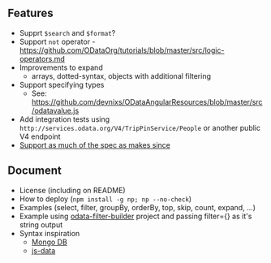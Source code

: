 ## Features
- Supprt `$search` and `$format`?
- Support `not` operator - https://github.com/ODataOrg/tutorials/blob/master/src/logic-operators.md
- Improvements to expand
  - arrays, dotted-syntax, objects with additional filtering
- Support specifying types
  - See: https://github.com/devnixs/ODataAngularResources/blob/master/src/odatavalue.js
- Add integration tests using `http://services.odata.org/V4/TripPinService/People` or another public V4 endpoint
- [Support as much of the spec as makes since](http://docs.oasis-open.org/odata/odata/v4.0/errata03/os/complete/part2-url-conventions/odata-v4.0-errata03-os-part2-url-conventions-complete.html)

## Document
- License (including on README)
- How to deploy (`npm install -g np; np --no-check`)
- Examples (select, filter, groupBy, orderBy, top, skip, count, expand, ...)
- Example using [odata-filter-builder](https://github.com/bodia-uz/odata-filter-builder) project and passing filter={} as it's string output
- Syntax inspiration
  - [Mongo DB](https://docs.mongodb.com/manual/reference/operator/query/)
  - [js-data](http://www.js-data.io/v3.0/docs/query-syntax)
